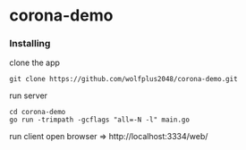 # corona-demo

### Installing
clone the app
```
git clone https://github.com/wolfplus2048/corona-demo.git
```
run server
```
cd corona-demo
go run -trimpath -gcflags "all=-N -l" main.go
```
run client
open browser => http://localhost:3334/web/
